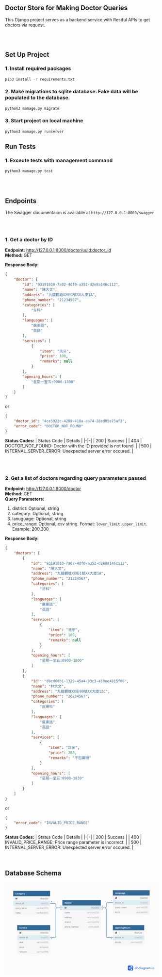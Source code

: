 ## Doctor Store for Making Doctor Queries
This Django project serves as a backend service with Restful APIs to get doctors via request.

<br/> 
<br/> 

## Set Up Project
### 1. Install required packages
```bash
pip3 install -r requirements.txt
```

### 2. Make migrations to sqlite database. Fake data will be populated to the database.
```bash
python3 manage.py migrate
```

### 3. Start project on local machine
```bash
python3 manage.py runserver
```

## Run Tests
### 1. Exceute tests with management command
```bash
python3 manage.py test
```

<br/> 
<br/>  

## Endpoints
The Swagger documentaion is available at `http://127.0.0.1:8000/swagger`   

<br/> 
<br/> 

### 1. Get a doctor by ID
**Endpoint:** http://127.0.0.1:8000/doctor/<uuid:doctor_id>   
**Method:** GET

**Response Body:**
```json
{
    "doctor": {
        "id": "93191810-7a02-4df0-a352-d2e8a146c112",
        "name": "陳大文",
        "address": "九龍觀塘XX街1號XX大廈1A",
        "phone_number": "21234567",
        "categories": [
            "牙科"
        ],
        "languages": [
            "廣東話",
            "英語"
        ],
        "services": [
            {
                "item": "洗牙",
                "price": 100,
                "remarks": null
            }
        ],
        "opening_hours": [
            "星期一至五:0900-1800"
        ]
    }
}
```

or 

```json
{
    "doctor_id": "4ce5922c-4209-418a-aa74-28ed05e75af3",
    "error_code": "DOCTOR_NOT_FOUND"
}
```

**Status Codes:**
| Status Code | Details |
|-|-|
| 200 | Success |
| 404 | DOCTOR_NOT_FOUND: Doctor with the ID provided is not found. |
| 500 | INTERNAL_SERVER_ERROR: Unexpected server error occured. |
 
<br/> 
<br/> 

### 2. Get a list of doctors regarding query parameters passed
**Endpoint:** http://127.0.0.1:8000/doctor   
**Method:** GET   
**Query Parameters:**
1. district: Optional, string
2. category: Optional, string
3. lanuguage: Optional, string
4. price_range: Optional, csv string. Format: `lower_limit,upper_limit`. Example: 200,300

**Response Body:**
```json
{
    "doctors": [
        {
            "id": "93191810-7a02-4df0-a352-d2e8a146c112",
            "name": "陳大文",
            "address": "九龍觀塘XX街1號XX大廈1A",
            "phone_number": "21234567",
            "categories": [
                "牙科"
            ],
            "languages": [
                "廣東話",
                "英語"
            ],
            "services": [
                {
                    "item": "洗牙",
                    "price": 100,
                    "remarks": null
                }
            ],
            "opening_hours": [
                "星期一至五:0900-1800"
            ]
        },
        {
            "id": "d0cd68b1-1329-45a4-93c3-410ee4815f00",
            "name": "林大文",
            "address": "九龍觀塘XX街99號XX大廈12C",
            "phone_number": "26234567",
            "categories": [
                "皮膚科"
            ],
            "languages": [
                "廣東話",
                "英語"
            ],
            "services": [
                {
                    "item": "診金",
                    "price": 280,
                    "remarks": "不包藥物"
                }
            ],
            "opening_hours": [
                "星期一至五:0900-1830"
            ]
        }
    ]
}
```

or 

```json
{
    "error_code": "INVALID_PRICE_RANGE"
}
```

**Status Codes:**
| Status Code | Details |
|-|-|
| 200 | Success |
| 400 | INVALID_PRICE_RANGE: Price range parameter is incorrect. |
| 500 | INTERNAL_SERVER_ERROR: Unexpected server error occured. |
<br/>  
<br/> 

## Database Schema
![](doctorstore_er_diagram.png)